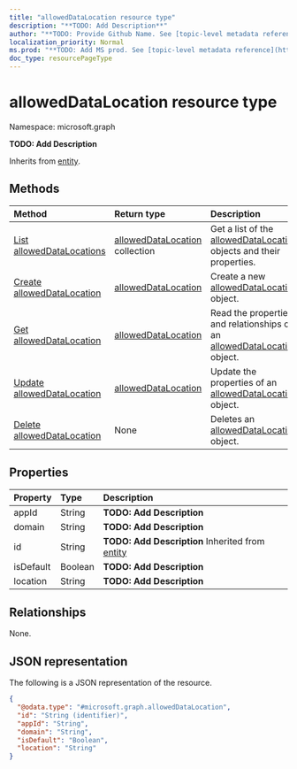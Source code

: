 ```yaml
---
title: "allowedDataLocation resource type"
description: "**TODO: Add Description**"
author: "**TODO: Provide Github Name. See [topic-level metadata reference](https://msgo.azurewebsites.net/add/document/guidelines/metadata.html#topic-level-metadata)**"
localization_priority: Normal
ms.prod: "**TODO: Add MS prod. See [topic-level metadata reference](https://msgo.azurewebsites.net/add/document/guidelines/metadata.html#topic-level-metadata)**"
doc_type: resourcePageType
---
```


# allowedDataLocation resource type

Namespace: microsoft.graph



**TODO: Add Description**


Inherits from [entity](../resources/entity.md).

## Methods
|Method|Return type|Description|
|:---|:---|:---|
|[List allowedDataLocations](../api/alloweddatalocation-list.md)|[allowedDataLocation](../resources/alloweddatalocation.md) collection|Get a list of the [allowedDataLocation](../resources/alloweddatalocation.md) objects and their properties.|
|[Create allowedDataLocation](../api/alloweddatalocation-post-alloweddatalocations.md)|[allowedDataLocation](../resources/alloweddatalocation.md)|Create a new [allowedDataLocation](../resources/alloweddatalocation.md) object.|
|[Get allowedDataLocation](../api/alloweddatalocation-get.md)|[allowedDataLocation](../resources/alloweddatalocation.md)|Read the properties and relationships of an [allowedDataLocation](../resources/alloweddatalocation.md) object.|
|[Update allowedDataLocation](../api/alloweddatalocation-update.md)|[allowedDataLocation](../resources/alloweddatalocation.md)|Update the properties of an [allowedDataLocation](../resources/alloweddatalocation.md) object.|
|[Delete allowedDataLocation](../api/alloweddatalocation-delete.md)|None|Deletes an [allowedDataLocation](../resources/alloweddatalocation.md) object.|

## Properties
|Property|Type|Description|
|:---|:---|:---|
|appId|String|**TODO: Add Description**|
|domain|String|**TODO: Add Description**|
|id|String|**TODO: Add Description** Inherited from [entity](../resources/entity.md)|
|isDefault|Boolean|**TODO: Add Description**|
|location|String|**TODO: Add Description**|

## Relationships
None.

## JSON representation
The following is a JSON representation of the resource.
<!-- {
  "blockType": "resource",
  "keyProperty": "id",
  "@odata.type": "microsoft.graph.allowedDataLocation",
  "baseType": "microsoft.graph.entity",
  "openType": true
}
-->
``` json
{
  "@odata.type": "#microsoft.graph.allowedDataLocation",
  "id": "String (identifier)",
  "appId": "String",
  "domain": "String",
  "isDefault": "Boolean",
  "location": "String"
}
```

